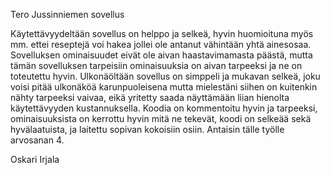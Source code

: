 Tero Jussinniemen sovellus

Käytettävyydeltään sovellus on helppo ja selkeä, hyvin huomioituna myös mm. ettei reseptejä voi hakea jollei ole antanut vähintään yhtä ainesosaa.
Sovelluksen ominaisuudet eivät ole aivan haastavimamasta päästä, mutta tämän sovelluksen tarpeisiin ominaisuuksia on aivan tarpeeksi ja ne on toteutettu hyvin.
Ulkonäöltään sovellus on simppeli ja mukavan selkeä, joku voisi pitää ulkonäköä karunpuoleisena mutta mielestäni siihen on kuitenkin nähty tarpeeksi vaivaa, eikä yritetty
saada näyttämään liian hienolta käytettävyyden kustannuksella.
Koodia on kommentoitu hyvin ja tarpeeksi, ominaisuuksista on kerrottu hyvin mitä ne tekevät, koodi on selkeää sekä hyvälaatuista, ja laitettu sopivan kokoisiin osiin.
Antaisin tälle työlle arvosanan 4.

Oskari Irjala
